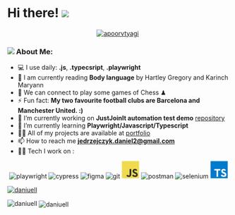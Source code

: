 # Hi there! <img src="https://github.com/TheDudeThatCode/TheDudeThatCode/blob/master/Assets/Hi.gif" width="35" />
<p align="center">
<a href="https://www.linkedin.com/in/daniel-jedrzejczyk-b78091229/" target="blank"><img align="center" src="https://cdn.jsdelivr.net/npm/simple-icons@3.0.1/icons/linkedin.svg" alt="apoorvtyagi" height="30" width="30" /></a>&nbsp;
</p>

### <img src="https://media4.giphy.com/media/B4xdycvhDq7qM3cdh2/giphy.gif?cid=6c09b952z6h87r06ljr1o0pj4aa31rva7t7i4i38nrgyuudu&ep=v1_gifs_search&rid=giphy.gif&ct=g" width="100" /> About Me: 

- 💻 I use daily: **.js**, **.typecsript**, **.playwright**
- 📖 I am currently reading **Body language** by Hartley Gregory and Karinch Maryann
- 👯 We can connect to play some games of Chess ♟
- ⚡ Fun fact: **My two favourite football clubs are Barcelona and Manchester United. :)**
- 🔭 I’m currently working on **JustJoinIt automation test demo** [repository](https://github.com/daniuell/JustJoinIt)
- 🌱 I’m currently learning **Playwright/Javascript/Typescript**
- 👨‍💻 All of my projects are available at [portfolio](https://github.com/daniuell?tab=repositories)
- 📫 How to reach me **jedrzejczyk.daniel2@gmail.com**
- 🧑‍💻 Tech I work on :

<p align="center">
<img src="https://playwright.dev/img/playwright-logo.svg" alt="playwright" width="40" height="40"/> 
<img src="https://raw.githubusercontent.com/simple-icons/simple-icons/6e46ec1fc23b60c8fd0d2f2ff46db82e16dbd75f/icons/cypress.svg" alt="cypress" width="40" height="40"/> 
<img src="https://www.vectorlogo.zone/logos/figma/figma-icon.svg" alt="figma" width="40" height="40"/> 
<img src="https://www.vectorlogo.zone/logos/git-scm/git-scm-icon.svg" alt="git" width="40" height="40"/> 
<img src="https://raw.githubusercontent.com/devicons/devicon/master/icons/javascript/javascript-original.svg" alt="javascript" width="40" height="40"/> 
<img src="https://www.vectorlogo.zone/logos/getpostman/getpostman-icon.svg" alt="postman" width="40" height="40"/>  
<img src="https://raw.githubusercontent.com/detain/svg-logos/780f25886640cef088af994181646db2f6b1a3f8/svg/selenium-logo.svg" alt="selenium" width="40" height="40"/>  
<img src="https://raw.githubusercontent.com/devicons/devicon/master/icons/typescript/typescript-original.svg" alt="typescript" width="40" height="40"/>
</p>

<p align="left"> <a href="https://github.com/ryo-ma/github-profile-trophy"><img src="https://github-profile-trophy.vercel.app/?username=daniuell" alt="daniuell" /></a> </p>

<p><img align="left" src="https://github-readme-stats.vercel.app/api/top-langs?username=daniuell&show_icons=true&locale=en&layout=compact" alt="daniuell" /></p>

<p>&nbsp;<img align="center" src="https://github-readme-stats.vercel.app/api?username=daniuell&show_icons=true&locale=en" alt="daniuell" /></p>
